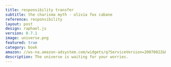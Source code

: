 ```yaml
---
title: responsibility transfer
subtitle: the charisma myth - olivia fox cabane
reference: responsibility
layout: post
design: raphael.js
version: 0.7.1
image: universe.png
featured: true
category: book
amazon: //ws-na.amazon-adsystem.com/widgets/q?ServiceVersion=20070822&OneJS=1&Operation=GetAdHtml&MarketPlace=US&source=ss&ref=ss_til&ad_type=product_link&tracking_id=main05-20&marketplace=amazon&region=US&placement=1591845947&asins=1591845947&linkId=CGJUWOBO2F3DEBDC
description: The universe is waiting for your worries.
---
```

